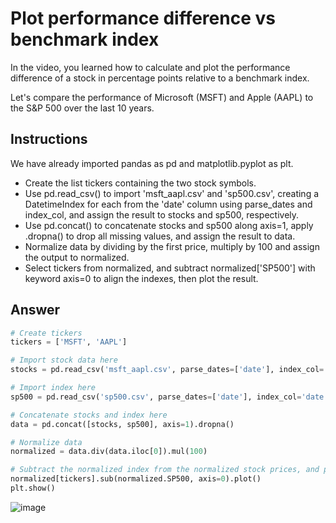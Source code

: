 # Plot performance difference vs benchmark index
In the video, you learned how to calculate and plot the performance difference of a stock in percentage points relative to a benchmark index.

Let's compare the performance of Microsoft (MSFT) and Apple (AAPL) to the S&P 500 over the last 10 years.

## Instructions
We have already imported pandas as pd and matplotlib.pyplot as plt.

- Create the list tickers containing the two stock symbols.
- Use pd.read_csv() to import 'msft_aapl.csv' and 'sp500.csv', creating a DatetimeIndex for each from the 'date' column using parse_dates and index_col, and assign the result to stocks and sp500, respectively.
- Use pd.concat() to concatenate stocks and sp500 along axis=1, apply .dropna() to drop all missing values, and assign the result to data.
- Normalize data by dividing by the first price, multiply by 100 and assign the output to normalized.
- Select tickers from normalized, and subtract normalized['SP500'] with keyword axis=0 to align the indexes, then plot the result.

## Answer
```py
# Create tickers
tickers = ['MSFT', 'AAPL']

# Import stock data here
stocks = pd.read_csv('msft_aapl.csv', parse_dates=['date'], index_col='date')

# Import index here
sp500 = pd.read_csv('sp500.csv', parse_dates=['date'], index_col='date')

# Concatenate stocks and index here
data = pd.concat([stocks, sp500], axis=1).dropna()

# Normalize data
normalized = data.div(data.iloc[0]).mul(100)

# Subtract the normalized index from the normalized stock prices, and plot the result
normalized[tickers].sub(normalized.SP500, axis=0).plot()
plt.show()
```


![image](https://user-images.githubusercontent.com/70928356/234436844-915b67f5-fd8f-496d-8c02-b86bcec026b2.png)
